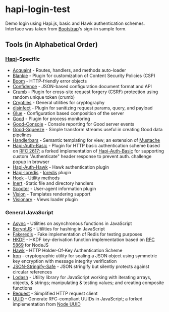 # hapi-login-test
Demo login using Hapi.js, basic and Hawk authentication schemes. Interface was taken from <a href="https://getbootstrap.com/examples/signin/">Bootstrap</a>'s sign-in sample form.

## Tools (in Alphabetical Order)
### <a href="https://github.com/hapijs/hapi">Hapi</a>-Specific
<ul>
<li><a href="https://github.com/genediazjr/acquaint">Acquaint</a> - Routes, handlers, and methods auto-loader</li>
<li><a href="https://github.com/nlf/blankie">Blankie</a> - Plugin for customization of Content Security Policies (CSP)</li>
<li><a href="https://github.com/hapijs/boom">Boom</a> - HTTP-friendly error objects</li>
<li><a href="https://github.com/hapijs/confidence">Confidence</a> - JSON-based configuration document format and API</li>
<li><a href="https://github.com/hapijs/crumb">Crumb</a> - Plugin for cross-site request forgery (CSRF) protection using random unique token (crumb)</li>
<li><a href="https://github.com/hapijs/cryptiles">Cryptiles</a> - General utilities for cryptography</li>
<li><a href="https://github.com/genediazjr/Disinfect">disinfect</a> - Plugin for sanitizing request params, query, and payload</li>
<li><a href="https://github.com/hapijs/glue">Glue</a> - Configuration based composition of the server</li>
<li><a href="https://github.com/hapijs/good">Good</a> - Plugin for process monitoring</li>
<li><a href="https://github.com/hapijs/good-console">Good-Console</a> - Console reporting for Good server events</li>
<li><a href="https://github.com/hapijs/good-squeeze">Good-Squeeze</a> - Simple transform streams useful in creating Good data pipelines</li>
<li><a href="https://github.com/wycats/handlebars.js">Handlerbars</a> - Semantic templating for view; an extension of <a href="https://github.com/mustache/mustache.github.com">Mustache</a></li>
<li><a href="https://github.com/identityclash/hapi-auth-basic">Hapi-Auth-Basic</a> - Plugin for HTTP basic authentication scheme based on <a href="https://www.ietf.org/rfc/rfc2617.txt">RFC 2617</a>; a forked implementation of <a href="https://github.com/hapijs/hapi-auth-basic">Hapi-Auth-Basic</a> for supporting custom "Authenticate" header response to prevent auth. challenge popup in browser</li>
<li><a href="https://github.com/hapijs/hapi-auth-hawk">Hapi-Auth-Hawk</a> - Hawk authentication plugin</li>
<li><a href="https://github.com/cilindrox/hapi-ioredis">Hapi-Ioredis</a> - <a href="https://github.com/luin/ioredis">Ioredis</a> plugin</li>
<li><a href="https://github.com/hapijs/hoek">Hoek</a> - Utility methods</li>
<li><a href="https://github.com/hapijs/inert">Inert</a> -Static file and directory handlers</li>
<li><a href="https://github.com/hapijs/scooter">Scooter</a> - User-agent information plugin</li>
<li><a href="https://github.com/hapijs/vision">Vision</a> - Templates rendering support</li>
<li><a href="https://github.com/hapijs/visionary">Visionary</a> - Views loader plugin</li>
</ul>

### General JavaScript
<ul>
<li><a href="https://github.com/caolan/async">Async</a> - Utilities on asynchronous functions in JavaScript</li>
<li><a href="https://github.com/dcodeIO/bcrypt.js">BcryptJS</a> - Utilities for hashing in JavaScript</li>
<li><a href="https://github.com/hdachev/fakeredis">Fakeredis</a> - Fake implementation of Redis for testing purposes</li>
<li><a href="https://github.com/benadida/node-hkdf">HKDF</a> - HKDF key-derivation function implementation based on <a href="https://tools.ietf.org/html/rfc5869">RFC 5869</a> for NodeJS</li>
<li><a href="https://github.com/hueniverse/hawk">Hawk</a> - HTTP Holder-Of-Key Authentication Scheme</li>
<li><a href="https://github.com/hueniverse/iron">Iron</a> - cryptographic utility for sealing a JSON object using symmetric key encryption with message integrity verification</li>
<li><a href="https://github.com/isaacs/json-stringify-safe">JSON-Stringify-Safe</a> - JSON.stringify but silently protects against circular references</li>
<li><a href="https://github.com/lodash/lodash">Lodash</a> - Utility library for JavaScript working with iterating arrays, objects, & strings; manipulating & testing values; and creating composite functions</li>
<li><a href="https://github.com/request/request">Request</a> - Simplified HTTP request client</li>
<li><a href="https://github.com/defunctzombie/node-uuid">UUID</a> - Generate RFC-compliant UUIDs in JavaScript; a forked implementation from <a href="https://github.com/broofa/node-uuid">Node UUID</a></li>
</ul>
